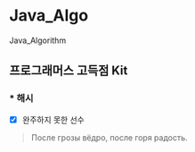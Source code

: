 # Java_Algo
Java_Algorithm

## 프로그래머스 고득점 Kit </br>
### * 해시
  *[x] 완주하지 못한 선수 

> После грозы вёдро, после горя радость.
